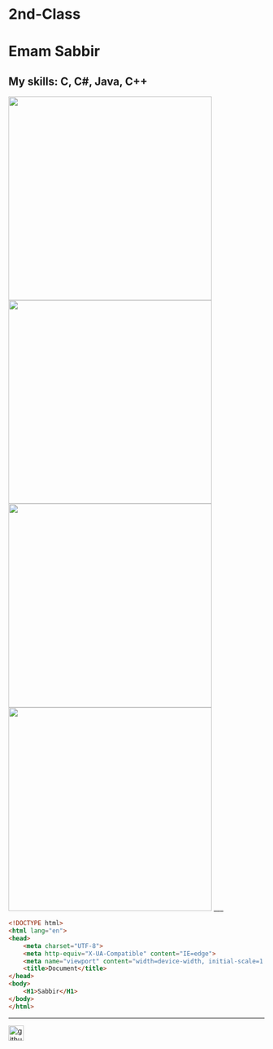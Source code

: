 # 2nd-Class
# Emam Sabbir
## My skills: C, C#, Java, C++
<img alin="right" width="400" src="https://static.wixstatic.com/media/f09e0c_ac39bf4cfb9c45ea81182305586f7b13~mv2.jpg/v1/fill/w_750,h_1334,al_c,q_90/file.jpg">
<img alin="right" width="400" src="https://encrypted-tbn0.gstatic.com/images?q=tbn:ANd9GcTpX0hz-eQjgHdwiI5Shx8LvbjxilU5aB_kMg&usqp=CAU">
<img alin="right" width="400" src="https://images.sportsgalleries.net/wp-content/uploads/2018/02/Brazilian-Professional-Footballer-Kaka-Stills.jpg">
<img alin="right" width="400" src="https://i.pinimg.com/736x/c0/20/5e/c0205e2d8a3a3e0d8d22bf562a89390c.jpg">
___


~~~html
<!DOCTYPE html>
<html lang="en">
<head>
    <meta charset="UTF-8">
    <meta http-equiv="X-UA-Compatible" content="IE=edge">
    <meta name="viewport" content="width=device-width, initial-scale=1.0">
    <title>Document</title>
</head>
<body>
    <H1>Sabbir</H1>
</body>
</html>
~~~
___


[<img src='https://cdn.jsdelivr.net/npm/simple-icons@3.0.1/icons/github.svg' alt='github' height='30'>](https://github.com/emamsabbir23)
